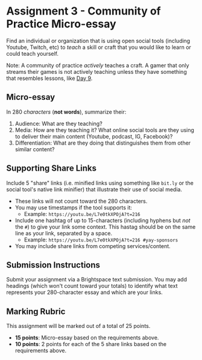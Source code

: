 # Assignment 3 - Community of Practice Micro-essay
Find an individual or organization that is using open social tools (including Youtube, Twitch, etc) to _teach_ a skill or craft that you would like to learn or could teach yourself.

Note: A community of practice _actively_ teaches a craft. A gamer that only streams their games is not actively teaching unless they have something that resembles lessons, like [Day 9](https://day9.tv/). 

## Micro-essay
In 280 _characters_ (**not words**), summarize their:
1. Audience: What are they teaching?
2. Media: How are they teaching it? What online social tools are they using to deliver their main content (Youtube, podcast, IG, Facebook)?
3. Differentiation: What are they doing that distinguishes them from other similar content?

## Supporting Share Links
Include 5 "share" links (i.e. minified links using something like `bit.ly` or the social tool's native link minifier) that illustrate their use of social media.
- These links will not count toward the 280 characters.
- You may use timestamps if the tool supports it:
  - Example: `https://youtu.be/L7e0tkXPOjA?t=216`
- Include one hashtag of up to 15-characters (including hyphens but _not_ the `#`) to give your link some context. This hastag should be on the same line as your link, separated by a space.
  - Example: `https://youtu.be/L7e0tkXPOjA?t=216 #yay-sponsors` 
- You may include share links from competing services/content.

## Submission Instructions
Submit your assignment via a Brightspace text submission. You may  add headings (which won't count toward your totals) to identify what text represents your 280-character essay and which are your links.

## Marking Rubric
This assignment will be marked out of a total of 25 points.
- **15 points**: Micro-essay based on the requirements above.
- **10 points**: 2 points for each of the 5 share links based on the requirements above.